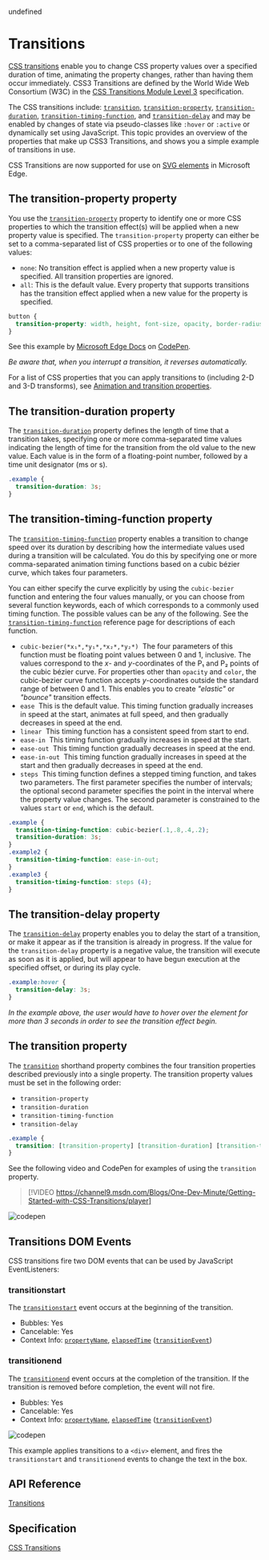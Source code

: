 undefined
# Transitions

[CSS transitions](https://msdn.microsoft.com/library/hh772060(v=vs.85).aspx) enable you to change CSS property values over a specified duration of time, animating the property changes, rather than having them occur immediately. CSS3 Transitions are defined by the World Wide Web Consortium (W3C) in the [CSS Transitions Module Level 3](http://go.microsoft.com/fwlink/p/?linkid=227572) specification.

The CSS transitions include: [`transition`](https://msdn.microsoft.com/library/hh772284(v=vs.85).aspx), [`transition-property`](https://msdn.microsoft.com/library/hh772287(v=vs.85).aspx), [`transition-duration`](https://msdn.microsoft.com/library/hh772286(v=vs.85).aspx), [`transition-timing-function`](https://msdn.microsoft.com/library/hh772288(v=vs.85).aspx), and [`transition-delay`](https://msdn.microsoft.com/library/hh772285(v=vs.85).aspx) and may be enabled by changes of state via pseudo-classes like `:hover` or `:active` or dynamically set using JavaScript. This topic provides an overview of the properties that make up CSS3 Transitions, and shows you a simple example of transitions in use.

CSS Transitions are now supported for use on [SVG elements](./../graphics/SVG.md) in Microsoft Edge.

## The transition-property property

You use the [`transition-property`](https://msdn.microsoft.com/library/hh772287(v=vs.85).aspx) property to identify one or more CSS properties to which the transition effect(s) will be applied when a new property value is specified. The `transition-property` property can either be set to a comma-separated list of CSS properties or to one of the following values:
-  `none`: No transition effect is applied when a new property value is specified. All transition properties are ignored.
-  `all`: This is the default value. Every property that supports transitions has the transition effect applied when a new value for the property is specified. 

```CSS
button {
  transition-property: width, height, font-size, opacity, border-radius;
}
```

<div class="codepen-wrap"><p data-height="325" data-theme-id="23761" data-slug-hash="LNNNwN" data-default-tab="result" data-user="MicrosoftEdgeDocumentation" data-embed-version="2" data-editable="true" class="codepen">See this example by <a href="https://codepen.io/MicrosoftEdgeDocumentation">Microsoft Edge Docs</a> on <a href="https://codepen.io/MicrosoftEdgeDocumentation/pen/LNNNwN">CodePen</a>.</p></div><script async src="//assets.codepen.io/assets/embed/ei.js"></script>

*Be aware that, when you interrupt a transition, it reverses automatically.*

For a list of CSS properties that you can apply transitions to (including 2-D and 3-D transforms), see [Animation and transition properties](https://msdn.microsoft.com/library/dn254934(v=vs.85).aspx).

## The transition-duration property

The [`transition-duration`](https://msdn.microsoft.com/library/hh772286(v=vs.85).aspx) property defines the length of time that a transition takes, specifying one or more comma-separated time values indicating the length of time for the transition from the old value to the new value. Each value is in the form of a floating-point number, followed by a time unit designator (ms or s).
```CSS
.example {
  transition-duration: 3s;
}
```

## The transition-timing-function property

The [`transition-timing-function`](https://msdn.microsoft.com/library/hh772288(v=vs.85).aspx) property enables a transition to change speed over its duration by describing how the intermediate values used during a transition will be calculated. You do this by specifying one or more comma-separated animation timing functions based on a cubic bézier curve, which takes four parameters.

You can either specify the curve explicitly by using the `cubic-bezier` function and entering the four values manually, or you can choose from several function keywords, each of which corresponds to a commonly used timing function. The possible values can be any of the following. See the [`transition-timing-function`](https://msdn.microsoft.com/library/hh772288(v=vs.85).aspx) reference page for descriptions of each function.

-  `cubic-bezier(*x₁*,*y₁*,*x₂*,*y₂*)`  The four parameters of this function must be floating point values between 0 and 1, inclusive. The values correspond to the *x*- and *y*-coordinates of the P₁ and P₂ points of the cubic bézier curve. For properties other than `opacity` and `color`, the cubic-bezier curve function accepts *y*-coordinates outside the standard range of between 0 and 1. This enables you to create *"elastic"* or *"bounce"* transition effects.
-  `ease`  This is the default value. This timing function gradually increases in speed at the start, animates at full speed, and then gradually decreases in speed at the end.
-  `linear`  This timing function has a consistent speed from start to end.
-  `ease-in`  This timing function gradually increases in speed at the start.
-  `ease-out`  This timing function gradually decreases in speed at the end.
-  `ease-in-out`  This timing function gradually increases in speed at the start and then gradually decreases in speed at the end.
-  `steps`  This timing function defines a stepped timing function, and takes two parameters. The first parameter specifies the number of intervals; the optional second parameter specifies the point in the interval where the property value changes. The second parameter is constrained to the values `start` or `end`, which is the default.

```CSS
.example {
  transition-timing-function: cubic-bezier(.1,.8,.4,.2);
  transition-duration: 3s;
}
.example2 {
  transition-timing-function: ease-in-out;
}
.example3 {
  transition-timing-function: steps (4);
}
```

## The transition-delay property

The [`transition-delay`](https://msdn.microsoft.com/library/hh772285(v=vs.85).aspx) property enables you to delay the start of a transition, or make it appear as if the transition is already in progress. If the value for the `transition-delay` property is a negative value, the transition will execute as soon as it is applied, but will appear to have begun execution at the specified offset, or during its play cycle.

```CSS
.example:hover {
  transition-delay: 3s;
}
```
*In the example above, the user would have to hover over the element for more than 3 seconds in order to see the transition effect begin.*

## The transition property

The [`transition`](https://msdn.microsoft.com/library/hh772284) shorthand property combines the four transition properties described previously into a single property. The transition property values must be set in the following order:

-  `transition-property`
-  `transition-duration`
-  `transition-timing-function`
-  `transition-delay`

```CSS
.example {
  transition: [transition-property] [transition-duration] [transition-timing-function] [transition-delay];
}
```

See the following video and CodePen for examples of using the `transition` property.

> [!VIDEO https://channel9.msdn.com/Blogs/One-Dev-Minute/Getting-Started-with-CSS-Transitions/player]

![codepen](https://codepen.io/MicrosoftEdgeDocumentation/pen/pyWJEL?editors=1100)

## Transitions DOM Events

CSS transitions fire two DOM events that can be used by JavaScript EventListeners:

### transitionstart

The [`transitionstart`](https://msdn.microsoft.com/library/dn632683(v=vs.85).aspx) event occurs at the beginning of the transition.

-   Bubbles: Yes
-   Cancelable: Yes
-   Context Info: [`propertyName`](https://msdn.microsoft.com/library/hh772142(v=vs.85).aspx), [`elapsedTime`](https://msdn.microsoft.com/library/hh772074(v=vs.85).aspx) ([`transitionEvent`](https://msdn.microsoft.com/library/hh772135(v=vs.85).aspx))

### transitionend

The [`transitionend`](https://msdn.microsoft.com/library/dn632682(v=vs.85).aspx) event occurs at the completion of the transition. If the transition is removed before completion, the event will not fire.

-   Bubbles: Yes
-   Cancelable: Yes
-   Context Info: [`propertyName`](https://msdn.microsoft.com/library/hh772142(v=vs.85).aspx), [`elapsedTime`](https://msdn.microsoft.com/library/hh772074(v=vs.85).aspx) ([`transitionEvent`](https://msdn.microsoft.com/library/hh772135(v=vs.85).aspx))

![codepen](https://codepen.io/MicrosoftEdgeDocumentation/pen/wGraWJ)

This example applies transitions to a `<div>` element, and fires the `transitionstart` and `transitionend` events to change the text in the box.



## API Reference

[Transitions](https://msdn.microsoft.com/library/hh772060(v=vs.85).aspx)


## Specification

[CSS Transitions](http://go.microsoft.com/fwlink/p/?LinkID=223140)
